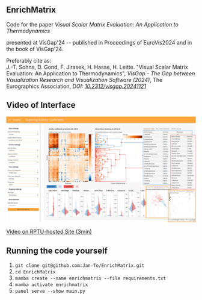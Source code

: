 ## EnrichMatrix

Code for the paper _Visual Scalar Matrix Evaluation: An Application to Thermodynamics_

presented at VisGap'24 -- published in Proceedings of EuroVis2024 and in the book of VisGap'24.

Preferably cite as: \
J.-T. Sohns, D. Gond, F. Jirasek, H. Hasse, H. Leitte. "Visual Scalar Matrix Evaluation: An Application to Thermodynamics", _VisGap - The Gap between Visualization Research and Visualization Software (2024)_, The Eurographics Association, _DOI: [10.2312/visgap.20241121](https://doi.org/10.2312/visgap.20241121)_

## Video of Interface

![teaser image](https://github.com/Jan-To/EnrichMatrix/blob/main/teaser_img.png)

[Video on RPTU-hosted Site (3min)](https://vcm.uni-kl.de/Panopto/Pages/Viewer.aspx?id=34c2346f-3728-46aa-8ca2-b367007ee658)

## Running the code yourself

1. ```git clone git@github.com:Jan-To/EnrichMatrix.git```
2. ```cd EnrichMatrix```
3. ```mamba create --name enrichmatrix --file requirements.txt```
4. ```mamba activate enrichmatrix```
5. ```panel serve --show main.py```
